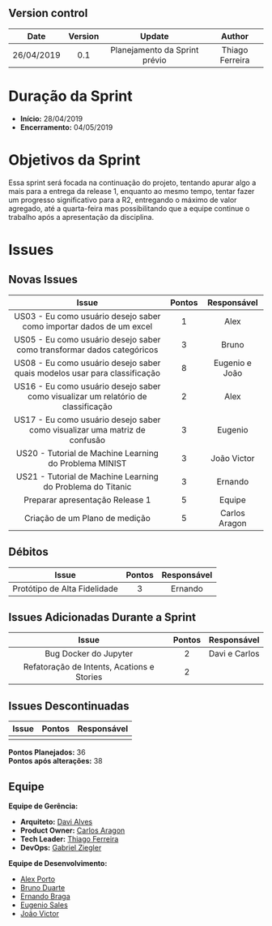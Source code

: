 ## Version control

|Date|Version|Update|Author|
|:--:|:----:|:-------:|:---:|
|26/04/2019|0.1|Planejamento da Sprint prévio|Thiago Ferreira|


# Duração da Sprint

* <b>Início:</b> 28/04/2019
* <b>Encerramento:</b> 04/05/2019

# Objetivos da Sprint
Essa sprint será focada na continuação do projeto, tentando apurar algo a mais para a entrega da release 1, enquanto ao mesmo tempo, tentar fazer um progresso significativo para a R2, entregando o máximo de valor agregado, até a quarta-feira mas possibilitando que a equipe continue o trabalho após a apresentação da disciplina. 

# Issues
## Novas Issues
|Issue|Pontos|Responsável|
|:--:|:-------:|:--:|
|US03 - Eu como usuário desejo saber como importar dados de um excel|1|Alex|
|US05 - Eu como usuário desejo saber como transformar dados categóricos|3|Bruno|
|US08 - Eu como usuário desejo saber quais modelos usar para classificação|8|Eugenio e João|
|US16 - Eu como usuário desejo saber como visualizar um relatório de classificação|2|Alex|
|US17 - Eu como usuário desejo saber como visualizar uma matriz de confusão|3|Eugenio|
|US20 - Tutorial de Machine Learning do Problema MINIST|3|João Victor|
|US21 - Tutorial de Machine Learning do Problema do Titanic|3|Ernando|
|Preparar apresentação Release 1|5|Equipe|
|Criação de um Plano de medição|5|Carlos Aragon|

## Débitos
|Issue|Pontos|Responsável|
|:--:|:-------:|:--:|
|Protótipo de Alta Fidelidade|3|Ernando|

## Issues Adicionadas Durante a Sprint
|Issue|Pontos|Responsável|
|:--:|:-------:|:--:|
|Bug Docker do Jupyter|2|Davi e Carlos|
|Refatoração de Intents, Acations e Stories|2||



## Issues Descontinuadas
|Issue|Pontos|Responsável|
|:--:|:-------:|:--:|
| | | |

**Pontos Planejados:** 36<br>
**Pontos após alterações:** 38

## Equipe
**Equipe de Gerência:**<br>
* **Arquiteto:** [Davi Alves](https://github.com/davialvb)  <br>
* **Product Owner:** [Carlos Aragon](https://github.com/carlosaragon) <br>
* **Tech Leader:** [Thiago Ferreira](https://github.com/thiagoiferreira)<br>
* **DevOps:** [Gabriel Ziegler](https://github.com/gabrielziegler3) <br>

**Equipe de Desenvolvimento:** <br>
- [Alex Porto](https://github.com/alexportof)<br>
- [Bruno Duarte](https://github.com/Mexazonic)<br>
- [Ernando Braga](https://github.com/ZarathosDeath)<br>
- [Eugenio Sales](https://github.com/Eugeniosales)<br>
- [João Victor](https://github.com/joao15victor08)<br>